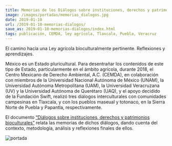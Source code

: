 ```yaml
---
title: Memorias de los Diálogos sobre instituciones, derechos y patrimonios bioculturales
image: /images/portadas/memorias_dialogos.jpg
date: 2019-01-10
url: /2019-01-10-memorias-dialogos/
save_as: 2019-01-10-memorias-dialogos/index.html
tags: publicación, CEMDA, ley agrícola, Tlaxcala, Puebla, Veracruz
---
```


El camino hacia una Ley agrícola bioculturalmente pertinente. Reflexiones y aprendizajes.

México es un Estado pluricultural. Para desentrañar los contenidos de
este tipo de Estado, particularmente en el ámbito agrícola, durante
2018, el Centro Mexicano de Derecho Ambiental, A.C.  (CEMDA), en
colaboración con miembros de la Universidad Nacional Autónoma de
México (UNAM), la Universidad Autónoma Metropolitana (UAM), la
Universidad Veracruzana (UV) y la Universidad Autónoma de Querétaro
(UAQ), y el apoyo decidido de la Fundación Swift, realizó tres
diálogos interculturales con comunidades campesinas en Tlaxcala, y con
los pueblos maseual y totonaco, en la Sierra Norte de Puebla y
Papantla, respectivamente.

El documento [“Diálogos sobre instituciones, derechos y patrimonios bioculturales”](http://www.cemda.org.mx/wp-content/uploads/2018/12/MemoriasDialogos.pdf?fbclid=IwAR0JHxeO_pEYz_V_9s8vXOI5wt0TONbmIVHGk66VDLe8CmJo12coYHWEcXk) relata las memorias de dichos diálogos, dando cuenta del contexto, metodología, análisis y reflexiones finales de ellos.


![portada](/images/memorias_dialogos.jpg)
